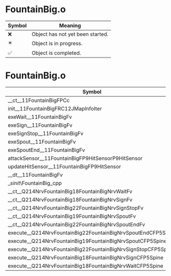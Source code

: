 # FountainBig.o
| Symbol | Meaning 
| ------------- | ------------- 
| :x: | Object has not yet been started. 
| :eight_pointed_black_star: | Object is in progress. 
| :white_check_mark: | Object is completed. 


# FountainBig.o
| Symbol | Decompiled? |
| ------------- | ------------- |
| __ct__11FountainBigFPCc | :x: |
| init__11FountainBigFRC12JMapInfoIter | :x: |
| exeWait__11FountainBigFv | :x: |
| exeSign__11FountainBigFv | :x: |
| exeSignStop__11FountainBigFv | :x: |
| exeSpout__11FountainBigFv | :x: |
| exeSpoutEnd__11FountainBigFv | :x: |
| attackSensor__11FountainBigFP9HitSensorP9HitSensor | :x: |
| updateHitSensor__11FountainBigFP9HitSensor | :x: |
| __dt__11FountainBigFv | :x: |
| __sinit_\FountainBig_cpp | :x: |
| __ct__Q214NrvFountainBig18FountainBigNrvWaitFv | :x: |
| __ct__Q214NrvFountainBig18FountainBigNrvSignFv | :x: |
| __ct__Q214NrvFountainBig22FountainBigNrvSignStopFv | :x: |
| __ct__Q214NrvFountainBig19FountainBigNrvSpoutFv | :x: |
| __ct__Q214NrvFountainBig22FountainBigNrvSpoutEndFv | :x: |
| execute__Q214NrvFountainBig22FountainBigNrvSpoutEndCFP5Spine | :x: |
| execute__Q214NrvFountainBig19FountainBigNrvSpoutCFP5Spine | :x: |
| execute__Q214NrvFountainBig22FountainBigNrvSignStopCFP5Spine | :x: |
| execute__Q214NrvFountainBig18FountainBigNrvSignCFP5Spine | :x: |
| execute__Q214NrvFountainBig18FountainBigNrvWaitCFP5Spine | :x: |
